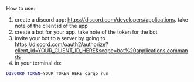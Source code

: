 How to use:

1. create a discord app: https://discord.com/developers/applications. take note of the client id of the app
2. create a bot for your app. take note of the token for the bot
3. invite your bot to a server by going to https://discord.com/oauth2/authorize?client_id=YOUR_CLIENT_ID_HERE&scope=bot%20applications.commands	
4. in your terminal do:

```bash
DISCORD_TOKEN=YOUR_TOKEN_HERE cargo run
```
